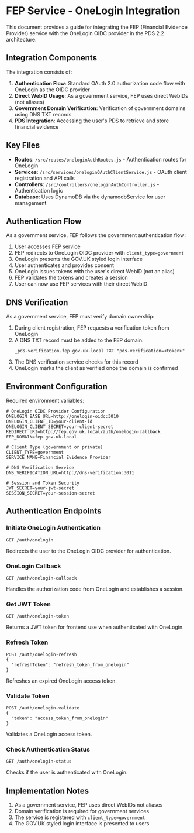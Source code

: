 # FEP Service - OneLogin Integration

This document provides a guide for integrating the FEP (Financial Evidence Provider) service with the OneLogin OIDC provider in the PDS 2.2 architecture.

## Integration Components

The integration consists of:

1. **Authentication Flow**: Standard OAuth 2.0 authorization code flow with OneLogin as the OIDC provider
2. **Direct WebID Usage**: As a government service, FEP uses direct WebIDs (not aliases)
3. **Government Domain Verification**: Verification of government domains using DNS TXT records
4. **PDS Integration**: Accessing the user's PDS to retrieve and store financial evidence

## Key Files

- **Routes**: `/src/routes/oneloginAuthRoutes.js` - Authentication routes for OneLogin
- **Services**: `/src/services/oneloginOAuthClientService.js` - OAuth client registration and API calls
- **Controllers**: `/src/controllers/oneloginAuthController.js` - Authentication logic
- **Database**: Uses DynamoDB via the dynamodbService for user management

## Authentication Flow

As a government service, FEP follows the government authentication flow:

1. User accesses FEP service
2. FEP redirects to OneLogin OIDC provider with `client_type=government`
3. OneLogin presents the GOV.UK styled login interface
4. User authenticates and provides consent
5. OneLogin issues tokens with the user's direct WebID (not an alias)
6. FEP validates the tokens and creates a session
7. User can now use FEP services with their direct WebID

## DNS Verification

As a government service, FEP must verify domain ownership:

1. During client registration, FEP requests a verification token from OneLogin
2. A DNS TXT record must be added to the FEP domain:
   ```
   _pds-verification.fep.gov.uk.local TXT "pds-verification=<token>"
   ```
3. The DNS verification service checks for this record
4. OneLogin marks the client as verified once the domain is confirmed

## Environment Configuration

Required environment variables:

```
# OneLogin OIDC Provider Configuration
ONELOGIN_BASE_URL=http://onelogin-oidc:3010
ONELOGIN_CLIENT_ID=your-client-id
ONELOGIN_CLIENT_SECRET=your-client-secret
REDIRECT_URI=http://fep.gov.uk.local/auth/onelogin-callback
FEP_DOMAIN=fep.gov.uk.local

# Client Type (government or private)
CLIENT_TYPE=government
SERVICE_NAME=Financial Evidence Provider

# DNS Verification Service
DNS_VERIFICATION_URL=http://dns-verification:3011

# Session and Token Security
JWT_SECRET=your-jwt-secret
SESSION_SECRET=your-session-secret
```

## Authentication Endpoints

### Initiate OneLogin Authentication
```
GET /auth/onelogin
```
Redirects the user to the OneLogin OIDC provider for authentication.

### OneLogin Callback
```
GET /auth/onelogin-callback
```
Handles the authorization code from OneLogin and establishes a session.

### Get JWT Token
```
GET /auth/onelogin-token
```
Returns a JWT token for frontend use when authenticated with OneLogin.

### Refresh Token
```
POST /auth/onelogin-refresh
{
  "refreshToken": "refresh_token_from_onelogin"
}
```
Refreshes an expired OneLogin access token.

### Validate Token
```
POST /auth/onelogin-validate
{
  "token": "access_token_from_onelogin"
}
```
Validates a OneLogin access token.

### Check Authentication Status
```
GET /auth/onelogin-status
```
Checks if the user is authenticated with OneLogin.

## Implementation Notes

1. As a government service, FEP uses direct WebIDs not aliases
2. Domain verification is required for government services
3. The service is registered with `client_type=government`
4. The GOV.UK styled login interface is presented to users
